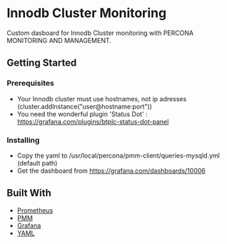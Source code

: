 # Innodb Cluster Monitoring

Custom dasboard for Innodb Cluster monitoring with PERCONA MONITORING AND MANAGEMENT.

## Getting Started

### Prerequisites

* Your Innodb cluster must use hostnames, not ip adresses (cluster.addInstance("user@hostname:port"))
* You need the wonderful plugin 'Status Dot' : https://grafana.com/plugins/btplc-status-dot-panel

### Installing

* Copy the yaml to /usr/local/percona/pmm-client/queries-mysqld.yml (default path)
* Get the dashboard from https://grafana.com/dashboards/10006


## Built With

* [Prometheus](https://prometheus.io/)
* [PMM](https://www.percona.com/software/database-tools/percona-monitoring-and-management)
* [Grafana](https://grafana.com/)
* [YAML](https://yaml.org/)
